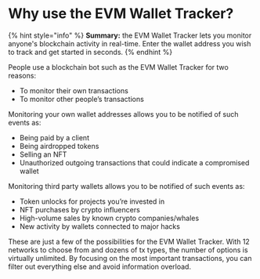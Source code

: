 # Why use the EVM Wallet Tracker?

{% hint style="info" %}
**Summary:** the EVM Wallet Tracker lets you monitor anyone's blockchain activity in real-time. Enter the wallet address you wish to track and get started in seconds.
{% endhint %}

People use a blockchain bot such as the EVM Wallet Tracker for two reasons:

* To monitor their own transactions
* To monitor other people’s transactions

Monitoring your own wallet addresses allows you to be notified of such events as:

* Being paid by a client
* Being airdropped tokens
* Selling an NFT
* Unauthorized outgoing transactions that could indicate a compromised wallet

Monitoring third party wallets allows you to be notified of such events as:

* Token unlocks for projects you’re invested in
* NFT purchases by crypto influencers
* High-volume sales by known crypto companies/whales
* New activity by wallets connected to major hacks

These are just a few of the possibilities for the EVM Wallet Tracker. With 12 networks to choose from and dozens of tx types, the number of options is virtually unlimited. By focusing on the most important transactions, you can filter out everything else and avoid information overload.
